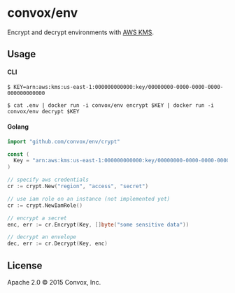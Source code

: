 # convox/env

Encrypt and decrypt environments with [AWS KMS](http://aws.amazon.com/kms/).

## Usage

#### CLI

```shell
$ KEY=arn:aws:kms:us-east-1:000000000000:key/00000000-0000-0000-0000-000000000000

$ cat .env | docker run -i convox/env encrypt $KEY | docker run -i convox/env decrypt $KEY
```

#### Golang

```go
import "github.com/convox/env/crypt"

const (
  Key = "arn:aws:kms:us-east-1:000000000000:key/00000000-0000-0000-0000-000000000000"
)

// specify aws credentials
cr := crypt.New("region", "access", "secret")

// use iam role on an instance (not implemented yet)
cr := crypt.NewIamRole()

// encrypt a secret
enc, err := cr.Encrypt(Key, []byte("some sensitive data"))

// decrypt an envelope
dec, err := cr.Decrypt(Key, enc)
```

## License

Apache 2.0 &copy; 2015 Convox, Inc.
